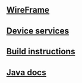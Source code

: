 ## [WireFrame](../clientside/wireframe.md)
<!-- ## [Java docs](javadocs.md) -->
<!--## [Data model implementation](entity-classes.md) 
## [Data definition language]()
## [Build & user instructions]()-->
## [Device services](device-services.md)
## [Build instructions](client_side_build_instructions.md)
## [Java docs]()